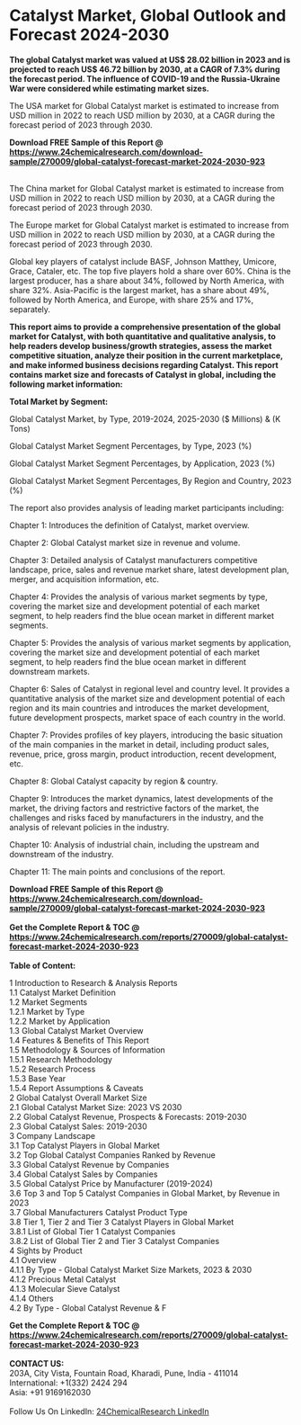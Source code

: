 <h1>Catalyst Market, Global Outlook and Forecast 2024-2030</h1><p><strong>The global Catalyst market was valued at US$ 28.02 billion in 2023 and is projected to reach US$ 46.72 billion by 2030, at a CAGR of 7.3% during the forecast period. The influence of COVID-19 and the Russia-Ukraine War were considered while estimating market sizes.</strong></p><p>
</p><p>The USA market for Global Catalyst market is estimated to increase from USD million in 2022 to reach USD million by 2030, at a CAGR during the forecast period of 2023 through 2030.</p><div><b>Download FREE Sample of this Report @ 
            <a href="https://www.24chemicalresearch.com/download-sample/270009/global-catalyst-forecast-market-2024-2030-923">
            https://www.24chemicalresearch.com/download-sample/270009/global-catalyst-forecast-market-2024-2030-923</a></b></div><br><p>
</p><p>The China market for Global Catalyst market is estimated to increase from USD million in 2022 to reach USD million by 2030, at a CAGR during the forecast period of 2023 through 2030.</p><p>
</p><p>The Europe market for Global Catalyst market is estimated to increase from USD million in 2022 to reach USD million by 2030, at a CAGR during the forecast period of 2023 through 2030.</p><p>
</p><p>Global key players of catalyst include BASF, Johnson Matthey, Umicore, Grace, Cataler, etc. The top five players hold a share over 60%. China is the largest producer, has a share about 34%, followed by North America, with share 32%. Asia-Pacific is the largest market, has a share about 49%, followed by North America, and Europe, with share 25% and 17%, separately.</p><p>
<strong>This report aims to provide a comprehensive presentation of the global market for Catalyst, with both quantitative and qualitative analysis, to help readers develop business/growth strategies, assess the market competitive situation, analyze their position in the current marketplace, and make informed business decisions regarding Catalyst. This report contains market size and forecasts of Catalyst in global, including the following market information:</strong></p><p>
</p><p>
<strong>Total Market by Segment:</strong></p><p>
Global Catalyst Market, by Type, 2019-2024, 2025-2030 ($ Millions) &amp; (K Tons)</p><p>
Global Catalyst Market Segment Percentages, by Type, 2023 (%)</p><p>
</p><p>
Global Catalyst Market Segment Percentages, by Application, 2023 (%)</p><p>
</p><p>
Global Catalyst Market Segment Percentages, By Region and Country, 2023 (%)</p><p>
</p><p>
The report also provides analysis of leading market participants including:</p><p>
</p><p>
</p><p>
Chapter 1: Introduces the definition of Catalyst, market overview.</p><p>
Chapter 2: Global Catalyst market size in revenue and volume.</p><p>
Chapter 3: Detailed analysis of Catalyst manufacturers competitive landscape, price, sales and revenue market share, latest development plan, merger, and acquisition information, etc.</p><p>
Chapter 4: Provides the analysis of various market segments by type, covering the market size and development potential of each market segment, to help readers find the blue ocean market in different market segments.</p><p>
Chapter 5: Provides the analysis of various market segments by application, covering the market size and development potential of each market segment, to help readers find the blue ocean market in different downstream markets.</p><p>
Chapter 6: Sales of Catalyst in regional level and country level. It provides a quantitative analysis of the market size and development potential of each region and its main countries and introduces the market development, future development prospects, market space of each country in the world.</p><p>
Chapter 7: Provides profiles of key players, introducing the basic situation of the main companies in the market in detail, including product sales, revenue, price, gross margin, product introduction, recent development, etc.</p><p>
Chapter 8: Global Catalyst capacity by region &amp; country.</p><p>
Chapter 9: Introduces the market dynamics, latest developments of the market, the driving factors and restrictive factors of the market, the challenges and risks faced by manufacturers in the industry, and the analysis of relevant policies in the industry.</p><p>
Chapter 10: Analysis of industrial chain, including the upstream and downstream of the industry.</p><p>
Chapter 11: The main points and conclusions of the report.</p><div><b>Download FREE Sample of this Report @ 
            <a href="https://www.24chemicalresearch.com/download-sample/270009/global-catalyst-forecast-market-2024-2030-923">
            https://www.24chemicalresearch.com/download-sample/270009/global-catalyst-forecast-market-2024-2030-923</a></b></div><br><div><b>Get the Complete Report & TOC @ 
            <a href="https://www.24chemicalresearch.com/reports/270009/global-catalyst-forecast-market-2024-2030-923">
            https://www.24chemicalresearch.com/reports/270009/global-catalyst-forecast-market-2024-2030-923</a></b></div><br>
            <b>Table of Content:</b><p>1 Introduction to Research & Analysis Reports<br />
    1.1 Catalyst Market Definition<br />
    1.2 Market Segments<br />
        1.2.1 Market by Type<br />
        1.2.2 Market by Application<br />
    1.3 Global Catalyst Market Overview<br />
    1.4 Features & Benefits of This Report<br />
    1.5 Methodology & Sources of Information<br />
        1.5.1 Research Methodology<br />
        1.5.2 Research Process<br />
        1.5.3 Base Year<br />
        1.5.4 Report Assumptions & Caveats<br />
2 Global Catalyst Overall Market Size<br />
    2.1 Global Catalyst Market Size: 2023 VS 2030<br />
    2.2 Global Catalyst Revenue, Prospects & Forecasts: 2019-2030<br />
    2.3 Global Catalyst Sales: 2019-2030<br />
3 Company Landscape<br />
    3.1 Top Catalyst Players in Global Market<br />
    3.2 Top Global Catalyst Companies Ranked by Revenue<br />
    3.3 Global Catalyst Revenue by Companies<br />
    3.4 Global Catalyst Sales by Companies<br />
    3.5 Global Catalyst Price by Manufacturer (2019-2024)<br />
    3.6 Top 3 and Top 5 Catalyst Companies in Global Market, by Revenue in 2023<br />
    3.7 Global Manufacturers Catalyst Product Type<br />
    3.8 Tier 1, Tier 2 and Tier 3 Catalyst Players in Global Market<br />
        3.8.1 List of Global Tier 1 Catalyst Companies<br />
        3.8.2 List of Global Tier 2 and Tier 3 Catalyst Companies<br />
4 Sights by Product<br />
    4.1 Overview<br />
        4.1.1 By Type - Global Catalyst Market Size Markets, 2023 & 2030<br />
        4.1.2 Precious Metal Catalyst<br />
        4.1.3 Molecular Sieve Catalyst<br />
        4.1.4 Others<br />
    4.2 By Type - Global Catalyst Revenue & F</p><div><b>Get the Complete Report & TOC @ 
            <a href="https://www.24chemicalresearch.com/reports/270009/global-catalyst-forecast-market-2024-2030-923">
            https://www.24chemicalresearch.com/reports/270009/global-catalyst-forecast-market-2024-2030-923</a></b></div><br><b>CONTACT US:</b><br>
            203A, City Vista, Fountain Road, Kharadi, Pune, India - 411014<br>
            International: +1(332) 2424 294<br>
            Asia: +91 9169162030 <br><br>
            Follow Us On LinkedIn: <a href="https://www.linkedin.com/company/24chemicalresearch/">24ChemicalResearch LinkedIn</a>